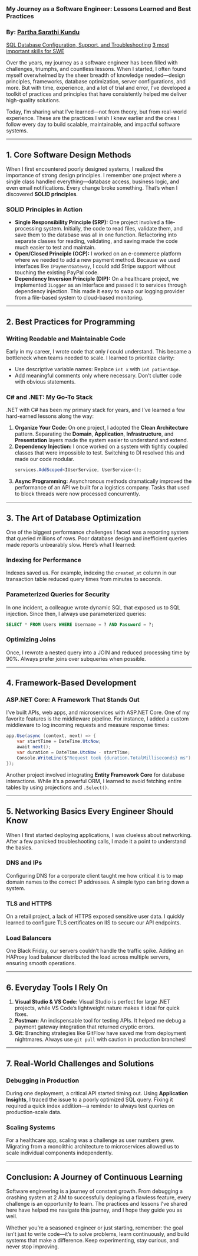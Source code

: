 ### My Journey as a Software Engineer: Lessons Learned and Best Practices

### By: [Partha Sarathi Kundu](https://www.linkedin.com/in/partha-sarathi-kundu/recent-activity/articles/)

[SQL Database Configuration, Support, and Troubleshooting](/SQL-config-debug-tips-tricks.md)
[3 most important skills for SWE](/skills-for-SWE.md)

Over the years, my journey as a software engineer has been filled with challenges, triumphs, and countless lessons. When I started, I often found myself overwhelmed by the sheer breadth of knowledge needed—design principles, frameworks, database optimization, server configurations, and more. But with time, experience, and a lot of trial and error, I’ve developed a toolkit of practices and principles that have consistently helped me deliver high-quality solutions.

Today, I’m sharing what I’ve learned—not from theory, but from real-world experience. These are the practices I wish I knew earlier and the ones I follow every day to build scalable, maintainable, and impactful software systems.

---

## **1. Core Software Design Methods**

When I first encountered poorly designed systems, I realized the importance of strong design principles. I remember one project where a single class handled everything—database access, business logic, and even email notifications. Every change broke something. That’s when I discovered **SOLID principles**.

### **SOLID Principles in Action**
- **Single Responsibility Principle (SRP):** One project involved a file-processing system. Initially, the code to read files, validate them, and save them to the database was all in one function. Refactoring into separate classes for reading, validating, and saving made the code much easier to test and maintain.
- **Open/Closed Principle (OCP):** I worked on an e-commerce platform where we needed to add a new payment method. Because we used interfaces like `IPaymentGateway`, I could add Stripe support without touching the existing PayPal code.
- **Dependency Inversion Principle (DIP):** On a healthcare project, we implemented `ILogger` as an interface and passed it to services through dependency injection. This made it easy to swap our logging provider from a file-based system to cloud-based monitoring.

---

## **2. Best Practices for Programming**

### **Writing Readable and Maintainable Code**
Early in my career, I wrote code that only *I* could understand. This became a bottleneck when teams needed to scale. I learned to prioritize clarity:
- Use descriptive variable names: Replace `int x` with `int patientAge`.
- Add meaningful comments only where necessary. Don’t clutter code with obvious statements.

### **C# and .NET: My Go-To Stack**
.NET with C# has been my primary stack for years, and I’ve learned a few hard-earned lessons along the way:
1. **Organize Your Code:** On one project, I adopted the **Clean Architecture** pattern. Separating the **Domain**, **Application**, **Infrastructure**, and **Presentation** layers made the system easier to understand and extend.
2. **Dependency Injection:** I once worked on a system with tightly coupled classes that were impossible to test. Switching to DI resolved this and made our code modular.
   ```csharp
   services.AddScoped<IUserService, UserService>();
   ```
3. **Async Programming:** Asynchronous methods dramatically improved the performance of an API we built for a logistics company. Tasks that used to block threads were now processed concurrently.

---

## **3. The Art of Database Optimization**

One of the biggest performance challenges I faced was a reporting system that queried millions of rows. Poor database design and inefficient queries made reports unbearably slow. Here’s what I learned:

### **Indexing for Performance**
Indexes saved us. For example, indexing the `created_at` column in our transaction table reduced query times from minutes to seconds.

### **Parameterized Queries for Security**
In one incident, a colleague wrote dynamic SQL that exposed us to SQL injection. Since then, I always use parameterized queries:
```sql
SELECT * FROM Users WHERE Username = ? AND Password = ?;
```

### **Optimizing Joins**
Once, I rewrote a nested query into a JOIN and reduced processing time by 90%. Always prefer joins over subqueries when possible.

---

## **4. Framework-Based Development**

### **ASP.NET Core: A Framework That Stands Out**
I’ve built APIs, web apps, and microservices with ASP.NET Core. One of my favorite features is the middleware pipeline. For instance, I added a custom middleware to log incoming requests and measure response times:
```csharp
app.Use(async (context, next) => {
    var startTime = DateTime.UtcNow;
    await next();
    var duration = DateTime.UtcNow - startTime;
    Console.WriteLine($"Request took {duration.TotalMilliseconds} ms");
});
```

Another project involved integrating **Entity Framework Core** for database interactions. While it’s a powerful ORM, I learned to avoid fetching entire tables by using projections and `.Select()`.

---

## **5. Networking Basics Every Engineer Should Know**

When I first started deploying applications, I was clueless about networking. After a few panicked troubleshooting calls, I made it a point to understand the basics.

### **DNS and IPs**
Configuring DNS for a corporate client taught me how critical it is to map domain names to the correct IP addresses. A simple typo can bring down a system.

### **TLS and HTTPS**
On a retail project, a lack of HTTPS exposed sensitive user data. I quickly learned to configure TLS certificates on IIS to secure our API endpoints.

### **Load Balancers**
One Black Friday, our servers couldn’t handle the traffic spike. Adding an HAProxy load balancer distributed the load across multiple servers, ensuring smooth operations.

---

## **6. Everyday Tools I Rely On**

1. **Visual Studio & VS Code:** Visual Studio is perfect for large .NET projects, while VS Code’s lightweight nature makes it ideal for quick fixes.
2. **Postman:** An indispensable tool for testing APIs. It helped me debug a payment gateway integration that returned cryptic errors.
3. **Git:** Branching strategies like GitFlow have saved me from deployment nightmares. Always use `git pull` with caution in production branches!

---

## **7. Real-World Challenges and Solutions**

### **Debugging in Production**
During one deployment, a critical API started timing out. Using **Application Insights**, I traced the issue to a poorly optimized SQL query. Fixing it required a quick index addition—a reminder to always test queries on production-scale data.

### **Scaling Systems**
For a healthcare app, scaling was a challenge as user numbers grew. Migrating from a monolithic architecture to microservices allowed us to scale individual components independently.

---

## **Conclusion: A Journey of Continuous Learning**

Software engineering is a journey of constant growth. From debugging a crashing system at 2 AM to successfully deploying a flawless feature, every challenge is an opportunity to learn. The practices and lessons I’ve shared here have helped me navigate this journey, and I hope they guide you as well.

Whether you’re a seasoned engineer or just starting, remember: the goal isn’t just to write code—it’s to solve problems, learn continuously, and build systems that make a difference. Keep experimenting, stay curious, and never stop improving.